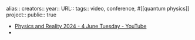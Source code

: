 alias::
creators::
year::
URL::
tags:: video, conference, #[[quantum physics]] 
project::
public:: true

- [Physics and Reality 2024 - 4 June Tuesday - YouTube](https://www.youtube.com/watch?v=FpTfQ3Y0Mys)
-